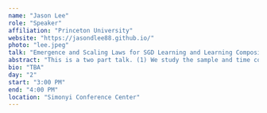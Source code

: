 ```yaml
---
name: "Jason Lee"
role: "Speaker"
affiliation: "Princeton University"
website: "https://jasondlee88.github.io/"
photo: "lee.jpeg"
talk: "Emergence and Scaling Laws for SGD Learning and Learning Compositional Functions with Transformers"
abstract: "This is a two part talk. (1) We study the sample and time complexity of online stochastic gradient descent (SGD) for learning a two-layer neural network with $P$ orthogonal neurons on isotropic Gaussian data. We focus on the challenging regime $$P\\gg 1$$ and allow for large condition number in the second-layer, covering the power-law scaling $$a_p= p^{-\\beta}$$ as a special case. We characterize the SGD dynamics for the training of a student two-layer network to minimize the squared loss, and identify sharp transition times for the recovery of each signal direction. In the power-law setting, our analysis entails that while the learning of individual teacher neurons exhibits abrupt phase transitions, the juxtaposition of $$P\\gg 1$$ emergent learning curves at different timescales leads to a smooth scaling law in the cumulative squared loss. (2) Transformer-based language models have demonstrated impressive capabilities across a range of complex reasoning tasks. Prior theoretical work exploring the expressive power of transformers has shown that they can efficiently perform multi-step reasoning tasks. However, the learnability of such constructions, particularly the conditions on the data distribution that enable efficient learning via SGD, remains an open question. Towards answering this question, we study the learnability of a task called $$k$$-fold composition, which requires computing an interleaved composition of $$k$$ input permutations and $$k$$ hidden permutations, and can be expressed by a transformer with $$O(\\log k)$$ layers. We show that this function class can be efficiently learned, with runtime and sample complexity polynomial in $$k$$, by gradient descent on an $$O(\\log k)$$-depth transformer via mixed training: one in which data consists of $$k'$$-fold composition functions with $$k' \\le k$$ trained on simultaneously. Our work sheds light on the necessity and sufficiency of having both easy and hard examples in the data distribution for transformers to learn complex compositional tasks. A corresponding statistical query lower bound shows that without mixed training requires $$\\exp(k)$$ samples and time."
bio: "TBA"
day: "2"
start: "3:00 PM"
end: "4:00 PM"
location: "Simonyi Conference Center"
---
```

